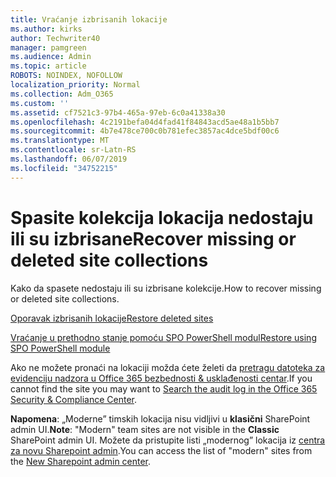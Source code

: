 ```yaml
---
title: Vraćanje izbrisanih lokacije
ms.author: kirks
author: Techwriter40
manager: pamgreen
ms.audience: Admin
ms.topic: article
ROBOTS: NOINDEX, NOFOLLOW
localization_priority: Normal
ms.collection: Adm_O365
ms.custom: ''
ms.assetid: cf7521c3-97b4-465a-97eb-6c0a41338a30
ms.openlocfilehash: 4c2191befa04d4fad41f84843acd5ae48a1b5bb7
ms.sourcegitcommit: 4b7e478ce700c0b781efec3857ac4dce5bdf00c6
ms.translationtype: MT
ms.contentlocale: sr-Latn-RS
ms.lasthandoff: 06/07/2019
ms.locfileid: "34752215"
---
```

# <a name="recover-missing-or-deleted-site-collections"></a><span data-ttu-id="fd32f-102">Spasite kolekcija lokacija nedostaju ili su izbrisane</span><span class="sxs-lookup"><span data-stu-id="fd32f-102">Recover missing or deleted site collections</span></span>

<span data-ttu-id="fd32f-103">Kako da spasete nedostaju ili su izbrisane kolekcije.</span><span class="sxs-lookup"><span data-stu-id="fd32f-103">How to recover missing or deleted site collections.</span></span>

[<span data-ttu-id="fd32f-104">Oporavak izbrisanih lokacije</span><span class="sxs-lookup"><span data-stu-id="fd32f-104">Restore deleted sites</span></span>](https://docs.microsoft.com/sharepoint/restore-deleted-site-collection)

[<span data-ttu-id="fd32f-105">Vraćanje u prethodno stanje pomoću SPO PowerShell modul</span><span class="sxs-lookup"><span data-stu-id="fd32f-105">Restore using SPO PowerShell module</span></span>](https://support.office.com/article/Introduction-to-the-SharePoint-Online-Management-Shell-C16941C3-19B4-4710-8056-34C034493429)

<span data-ttu-id="fd32f-106">Ako ne možete pronaći na lokaciji možda ćete želeti da [pretragu datoteka za evidenciju nadzora u Office 365 bezbednosti &amp; usklađenosti centar](https://docs.microsoft.com/office365/securitycompliance/search-the-audit-log-in-security-and-compliance).</span><span class="sxs-lookup"><span data-stu-id="fd32f-106">If you cannot find the site you may want to [Search the audit log in the Office 365 Security &amp; Compliance Center](https://docs.microsoft.com/office365/securitycompliance/search-the-audit-log-in-security-and-compliance).</span></span>

<span data-ttu-id="fd32f-107">**Napomena**: „Moderne” timskih lokacija nisu vidljivi u **klasični** SharePoint admin UI.</span><span class="sxs-lookup"><span data-stu-id="fd32f-107">**Note**: "Modern" team sites are not visible in the **Classic** SharePoint admin UI.</span></span> <span data-ttu-id="fd32f-108">Možete da pristupite listi „modernog” lokacija iz [centra za novu Sharepoint admin](https://docs.microsoft.com/sharepoint/get-started-new-admin-center).</span><span class="sxs-lookup"><span data-stu-id="fd32f-108">You can access the list of "modern" sites from the [New Sharepoint admin center](https://docs.microsoft.com/sharepoint/get-started-new-admin-center).</span></span>



